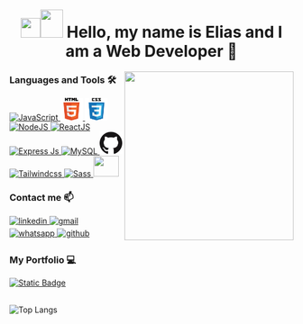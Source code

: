 <h1 align="center"><img src='https://i.pinimg.com/originals/72/f5/d8/72f5d83a6fcb756a1d0a5d296eeca0d5.gif' width="35" height="35"><a href="https://elias-zurita.github.io/"><img src="https://Elias-Zurita.github.io/img/icono.png" width="40" height="50"/></a> Hello, my name is Elias and I am a Web Developer 🚀 </h1>

<img align="right" src="https://user-images.githubusercontent.com/86257706/194675410-30b33fe3-446e-42c9-a313-8ed1ffb9d0ce.gif" width="300" height="300">

### Languages and Tools :hammer_and_wrench:

<div class = 'lenguages'> 
<a href="https://developer.mozilla.org/en-US/docs/Web/JavaScript">
		<img title="JavaScript" alt="JavaScript" src="https://cdn.iconscout.com/icon/free/png-256/javascript-2752148-2284965.png" width="37" height="37" />
	</a>
<a href="https://reactjs.org/"> 
	<img title="Html" alt="Html" src="https://raw.githubusercontent.com/github/explore/80688e429a7d4ef2fca1e82350fe8e3517d3494d/topics/html/html.png" width="40" height="40" />
</a>
<a href="https://reactjs.org/"> 
	<img title="CSS" alt="CSS" src="https://raw.githubusercontent.com/github/explore/80688e429a7d4ef2fca1e82350fe8e3517d3494d/topics/css/css.png" width="40" height="40" />
</a>
<a href="https://nodejs.org/en/">
	<img title="NodeJS" alt="NodeJS" src="https://cdn.iconscout.com/icon/free/png-512/node-js-1174925.png" width="40" height="40" />
</a>
<a href="https://reactjs.org/"> 
	<img title="ReactJS" alt="ReactJS" src="https://github.com/hussainweb/hussainweb/raw/main/icons/react.png" width="40" height="40" />
</a>
<a href="https://expressjs.com/"> 
	<img title="Express Js" alt="Express Js" src="https://adware-technologies.s3.amazonaws.com/uploads/technology/thumbnail/20/express-js.png" width="40" height="40" />
</a>
<a href="https://www.mysql.com/"> 
	<img title="MySQL" alt="MySQL" src="https://raw.githubusercontent.com/Thomas-George-T/Thomas-George-T/master/assets/mysql.svg" width="40" height="40" />
</a>
<a href="">
	<img alt="GitHub" width="40px" height="40px" src="https://raw.githubusercontent.com/github/explore/78df643247d429f6cc873026c0622819ad797942/topics/github/github.png" />	
</a>
<a href="https://tailwindcss.com"> 
	<img title="Tailwindcss" alt="Tailwindcss" src="https://www.drupal.org/files/project-images/screenshot_361.png" width="43" height="40" />
</a>
<a href="https://sass-lang.com/"> 
	<img title="Sass" alt="Sass" src="https://camo.githubusercontent.com/da79029ef5a44898077dfc91f19f8dff0546d76082556d5f22a4e209d8e5d90b/68747470733a2f2f7261776769742e636f6d2f736173732f736173732d736974652f6d61696e2f736f757263652f6173736574732f696d672f6c6f676f732f6c6f676f2e737667" width="40" height="40" />
</a>
<a href="https://getbootstrap.com/">
	<img src="https://upload.wikimedia.org/wikipedia/commons/b/b2/Bootstrap_logo.svg" width="45" height="37" />
</a>
	
<br>
  
### Contact me 📫

<div>
	<a href="https://www.linkedin.com/in/elias-zurita" target="_blank">
		<img src=https://img.shields.io/badge/linkedin-%231E77B5.svg?&style=for-the-badge&logo=linkedin&logoColor=231E77B5&labelColor=black alt=linkedin style="margin-bottom: 5px;" />
	</a>
 	<a href="mailto:eliass.zurita@gmail.com" target="_blank">
		<img src=https://img.shields.io/badge/Gmail-%23d6492f.svg?&style=for-the-badge&logo=Gmail&logoColor=23d6492f&labelColor=black alt=gmail style="margin-bottom: 5px;" />
	</a>
	<a href="https://wa.me/5491165599444?text="" target="_blank">
		<img src=https://img.shields.io/badge/whatsap-%25D366.svg?&style=for-the-badge&logo=whatsapp&logoColor=25D366&labelColor=black alt=whatsapp style="margin-bottom: 5px;" /
	</a>
	<a href="https://github.com/Elias-Zurita" target="_blank">
		<img src=https://img.shields.io/badge/github-%2324292e.svg?&style=for-the-badge&logo=github&logoColor=white&labelColor=black alt=github style="margin-bottom: 5px;" />
	</a>
</div>  

### My Portfolio :computer: 
<a href="https://elias-zurita.github.io/" target="_blank">
	<img alt="Static Badge" src="https://img.shields.io/badge/PORTFOLIO%20WEB-black?style=for-the-badge&logo=erpnext&logoColor=white&labelColor=black&color=%2340cfff">
</a>

<br>
<br>

![Top Langs](https://github-readme-stats.vercel.app/api/top-langs/?username=elias-zurita&langs_count=5&theme=cobalt&layout=compact)

